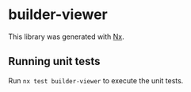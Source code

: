 # builder-viewer

This library was generated with [Nx](https://nx.dev).

## Running unit tests

Run `nx test builder-viewer` to execute the unit tests.
